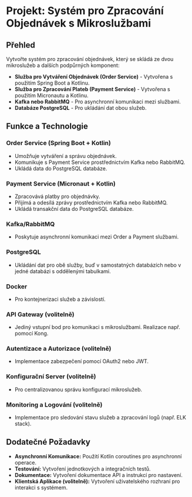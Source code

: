 # Projekt: Systém pro Zpracování Objednávek s Mikroslužbami

## Přehled
Vytvořte systém pro zpracování objednávek, který se skládá ze dvou mikroslužeb a dalších podpůrných komponent:

- **Služba pro Vytváření Objednávek (Order Service)** - Vytvořena s použitím Spring Boot a Kotlinu.
- **Služba pro Zpracování Plateb (Payment Service)** - Vytvořena s použitím Micronautu a Kotlinu.
- **Kafka nebo RabbitMQ** - Pro asynchronní komunikaci mezi službami.
- **Databáze PostgreSQL** - Pro ukládání dat obou služeb.

## Funkce a Technologie

### Order Service (Spring Boot + Kotlin)
- Umožňuje vytváření a správu objednávek.
- Komunikuje s Payment Service prostřednictvím Kafka nebo RabbitMQ.
- Ukládá data do PostgreSQL databáze.

### Payment Service (Micronaut + Kotlin)
- Zpracovává platby pro objednávky.
- Přijímá a odesílá zprávy prostřednictvím Kafka nebo RabbitMQ.
- Ukládá transakční data do PostgreSQL databáze.

### Kafka/RabbitMQ
- Poskytuje asynchronní komunikaci mezi Order a Payment službami.

### PostgreSQL
- Ukládání dat pro obě služby, buď v samostatných databázích nebo v jedné databázi s oddělenými tabulkami.

### Docker
- Pro kontejnerizaci služeb a závislostí.

### API Gateway (volitelně)
- Jediný vstupní bod pro komunikaci s mikroslužbami. Realizace např. pomocí Kong.

### Autentizace a Autorizace (volitelně)
- Implementace zabezpečení pomocí OAuth2 nebo JWT.

### Konfigurační Server (volitelně)
- Pro centralizovanou správu konfigurací mikroslužeb.

### Monitoring a Logování (volitelně)
- Implementace pro sledování stavu služeb a zpracování logů (např. ELK stack).

## Dodatečné Požadavky
- **Asynchronní Komunikace:** Použití Kotlin coroutines pro asynchronní operace.
- **Testování:** Vytvoření jednotkových a integračních testů.
- **Dokumentace:** Vytvoření dokumentace API a instrukcí pro nastavení.
- **Klientská Aplikace (volitelně):** Vytvoření uživatelského rozhraní pro interakci s systémem.